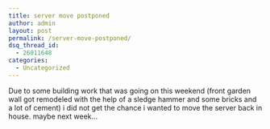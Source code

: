 ```yaml
---
title: server move postponed
author: admin
layout: post
permalink: /server-move-postponed/
dsq_thread_id:
  - 26011648
categories:
  - Uncategorized
---
```

Due to some building work that was going on this weekend (front garden wall got remodeled with the help of a sledge hammer and some bricks and a lot of cement) i did not get the chance i wanted to move the server back in house. maybe next week&#8230;